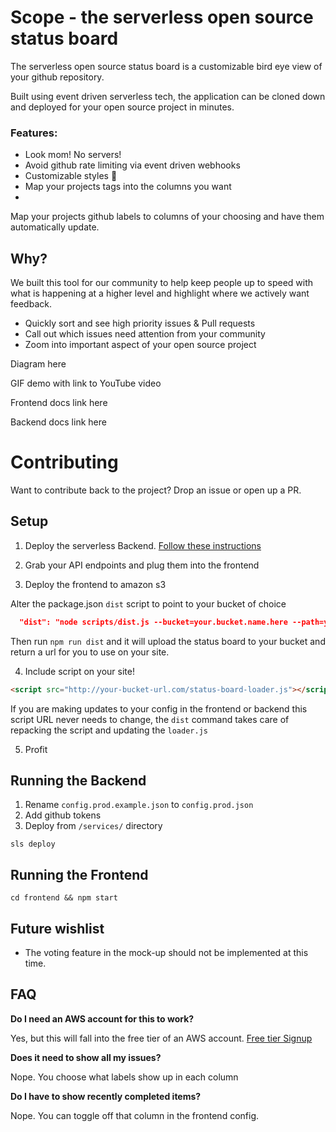 # Scope - the serverless open source status board

The serverless open source status board is a customizable bird eye view of your github repository.

Built using event driven serverless tech, the application can be cloned down and deployed for your open source project in minutes.

### Features:

- Look mom! No servers!
- Avoid github rate limiting via event driven webhooks
- Customizable styles 💁
- Map your projects tags into the columns you want
-

Map your projects github labels to columns of your choosing and have them automatically update.

## Why?

We built this tool for our community to help keep people up to speed with what is happening at a higher level and highlight where we actively want feedback.

- Quickly sort and see high priority issues & Pull requests
- Call out which issues need attention from your community
- Zoom into important aspect of your open source project

Diagram here

GIF demo with link to YouTube video

Frontend docs link here

Backend docs link here

# Contributing

Want to contribute back to the project? Drop an issue or open up a PR.

## Setup

1. Deploy the serverless Backend. [Follow these instructions](./backend/README.md)

2. Grab your API endpoints and plug them into the frontend

3. Deploy the frontend to amazon s3

  Alter the package.json `dist` script to point to your bucket of choice

  ```json
    "dist": "node scripts/dist.js --bucket=your.bucket.name.here --path=your/bucket/path",
  ```

  Then run `npm run dist` and it will upload the status board to your bucket and return a url for you to use on your site.

4. Include script on your site!

  ```html
  <script src="http://your-bucket-url.com/status-board-loader.js"></script>
  ```

  If you are making updates to your config in the frontend or backend this script URL never needs to change, the `dist` command takes care of repacking the script and updating the `loader.js`

5. Profit


## Running the Backend

1. Rename `config.prod.example.json` to `config.prod.json`
2. Add github tokens
3. Deploy from `/services/` directory

```
sls deploy
```

## Running the Frontend

`cd frontend && npm start`

## Future wishlist

* The voting feature in the mock-up should not be implemented at this time.

## FAQ

**Do I need an AWS account for this to work?**

Yes, but this will fall into the free tier of an AWS account. [Free tier Signup](https://aws.amazon.com/free/)

**Does it need to show all my issues?**

Nope. You choose what labels show up in each column

**Do I have to show recently completed items?**

Nope. You can toggle off that column in the frontend config.
